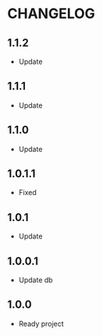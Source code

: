 CHANGELOG
==============

1.1.2
-----------------
  * Update
  
1.1.1
-----------------
  * Update
  
1.1.0
-----------------
  * Update
  
1.0.1.1
-----------------
  * Fixed
  
1.0.1
-----------------
  * Update
  
1.0.0.1
-----------------
  * Update db

1.0.0
-----------------
  * Ready project
